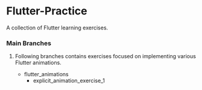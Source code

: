 # Flutter-Practice

A collection of Flutter learning exercises.

### Main Branches

1. Following branches contains exercises focused on implementing various Flutter animations.

   - flutter_animations
        * explicit_animation_exercise_1
